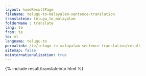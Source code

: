 ```yaml
---
layout: homeResultPage
fileName: telugu-to-malayalam-sentence-translation
translatein: telugu_to_malayalam
folderName : translate
lang: te
from: te
to: ml
langname: telugu-to
permalink: /te/telugu-to-malayalam-sentence-translation/result
sitemap: false
nointernationalization: true
---
```

{% include result/translateinto.html %}

<script src="/js/result/translation.js" data-foldername="{{page.folderName}}" data-lang="{{page.lang}}"></script>

